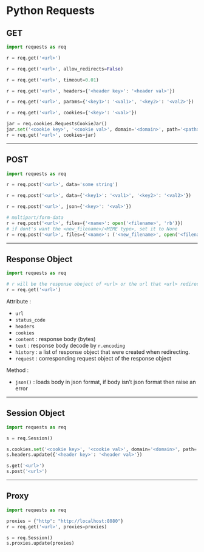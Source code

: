 # Python Requests

## GET
```python
import requests as req

r = req.get('<url>')

r = req.get('<url>', allow_redirects=False)

r = req.get('<url>', timeout=0.01)

r = req.get('<url>', headers={'<header key>': '<header val>'})

r = req.get('<url>', params={'<key1>': '<val1>', '<key2>': '<val2>'})

r = req.get('<url>', cookies={'<key>': '<val>'})

jar = req.cookies.RequestsCookieJar()
jar.set('<cookie key>', '<cookie val>', domain='<domain>', path='<path>')
r = req.get('<url>', cookies=jar)
```


---
## POST
```python
import requests as req

r = req.post('<url>', data='some string')

r = req.post('<url>', data={'<key1>': '<val1>', '<key2>': '<val2>'})

r = req.post('<url>', json={'<key>': '<val>'})

# multipart/form-data
r = req.post('<url>', files={'<name>': open('<filename>', 'rb')})
# if dont's want the <new_filename>/<MIME type>, set it to None
r = req.post('<url>', files={'<name>': ('<new_filename>', open('<filename>', 'rb'), '<MIME type>', {'<header key>': '<header val>'})})
```


---
## Response Object
```python
import requests as req

# r will be the response obeject of <url> or the url that <url> redirect to
r = req.get('<url>')
```

Attribute :
- `url`
- `status_code`
- `headers`
- `cookies`
- `content` : response body (bytes)
- `text` : response body decode by `r.encoding`
- `history` : a list of response object that were created when redirecting.
- `request` : corresponding request object of the response object

Method :
- `json()` : loads body in json format, if body isn’t json format then raise an error


---
## Session Object
```python
import requests as req

s = req.Session()

s.cookies.set('<cookie key>', '<cookie val>', domain='<domain>', path='<path>')
s.headers.update({'<header key>': '<header val>'})

s.get('<url>')
s.post('<url>')
```


---
## Proxy
```python
import requests as req

proxies = {"http": "http://localhost:8080"}
r = req.get('<url>', proxies=proxies)

s = req.Session()
s.proxies.update(proxies)
```
